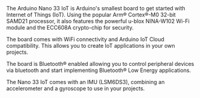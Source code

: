 <FeatureDescription>
The Arduino Nano 33 IoT is Arduino's smallest board to get started with Internet of Things (IoT). Using the popular Arm® Cortex®-M0 32-bit SAMD21 processor, it also features the powerful u-blox NINA-W102 Wi-Fi module and the ECC608A crypto-chip for security.
</FeatureDescription>

<FeatureList>

<Feature title="WiFi" image="wifi">

  The board comes with WiFi connectivity and Arduino IoT Cloud compatibility. This allows you to create IoT applications in your own projects. 

  <FeatureLink variant="primary" title="Documentation" url="/tutorials/nano-33-iot/wifi-connection"/>
  <FeatureLink variant="secondary" title="Library" url="https://www.arduino.cc/reference/en/libraries/wifinina/"/>
</Feature>

<Feature title="Bluetooth®" image="bluetooth">

  The board is Bluetooth® enabled allowing you to control peripheral devices via bluetooth and start implementing  Bluetooth® Low Energy applications.

  <FeatureLink variant="primary" title="Documentation" url="/tutorials/nano-33-iot/bluetooth"/>
  <FeatureLink variant="secondary" title="Library" url="https://www.arduino.cc/reference/en/libraries/arduinoble/"/>
</Feature>

<Feature title="IMU" image="imu">

  The Nano 33 IoT comes with an IMU (LSM6DS3), combining an accelerometer and a gyroscope to use in your projects.

  <FeatureLink variant="primary" title="Documentation" url="/tutorials/nano-33-iot/imu-gyroscope"/>
  <FeatureLink variant="secondary" title="Library" url="https://www.arduino.cc/reference/en/libraries/arduino_lsm6ds3/"/>
</Feature>

</FeatureList>